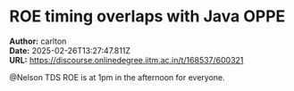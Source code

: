 # ROE timing overlaps with Java OPPE

**Author:** carlton  
**Date:** 2025-02-26T13:27:47.811Z  
**URL:** https://discourse.onlinedegree.iitm.ac.in/t/168537/600321

@Nelson
TDS ROE is at 1pm in the afternoon for everyone.
